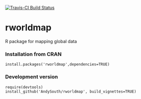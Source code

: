 [![Travis-CI Build Status](https://travis-ci.org/AndySouth/rworldmap.png?branch=master)](https://travis-ci.org/AndySouth/rworldmap)

# rworldmap
R package for mapping global data

### Installation from CRAN
    install.packages('rworldmap',dependencies=TRUE) 

### Development version

    require(devtools)    
    install_github('AndySouth/rworldmap', build_vignettes=TRUE) 
